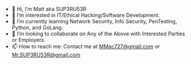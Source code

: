 - 👋 Hi, I’m Matt aka SUP3RU53R
- 👀 I’m interested in IT/Ethical Hacking/Software Development.
- 🌱 I’m currently learning Network Security, Info Security, PenTesting, Python, and GoLang.
- 💞️ I’m looking to collaborate on Any of the Above with Interested Parties or Employers.
- 📫 How to reach me: Contact me at MMac727@gmail.com or Mr.SUP3RU53R@gmail.com

<!---
SUP3RU53R/SUP3RU53R is a ✨ special ✨ repository because its `README.md` (this file) appears on your GitHub profile.
You can click the Preview link to take a look at your changes.
--->
